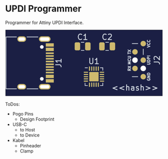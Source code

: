 # UPDI Programmer

Programmer for Attiny UPDI Interface.

![PCB Top design](Fabrication/PCB/blue/design-top.png)

ToDos:
* Pogo Pins
    * Design Footprint
* USB-C
    * to Host
    * to Device
* Kabel
    * Pinheader
    * Clamp